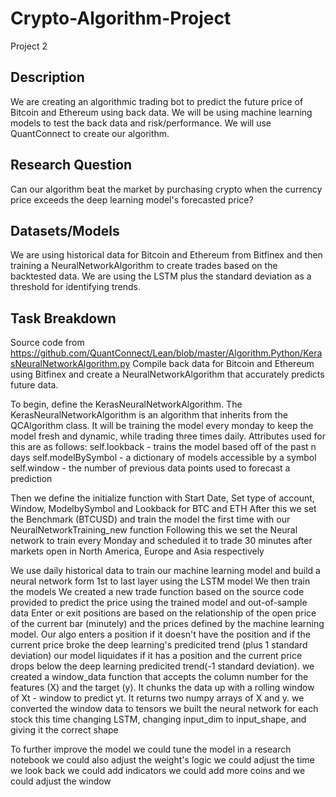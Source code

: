 # Crypto-Algorithm-Project
Project 2
## Description
We are creating an algorithmic trading bot to predict the future price of Bitcoin and Ethereum using back data.  We will be using machine learning models to test the back data and risk/performance.  We will use QuantConnect to create our algorithm. 

## Research Question 
Can our algorithm beat the market by purchasing crypto when the currency price exceeds the deep learning model's forecasted price? 

## Datasets/Models 
We are using historical data for Bitcoin and Ethereum from Bitfinex and then training a NeuralNetworkAlgorithm to create trades based on the backtested data.  We are using the LSTM plus the standard deviation as a threshold for identifying trends.

## Task Breakdown 
Source code from https://github.com/QuantConnect/Lean/blob/master/Algorithm.Python/KerasNeuralNetworkAlgorithm.py
Compile back data for Bitcoin and Ethereum using Bitfinex and create a NeuralNetworkAlgorithm that accurately predicts future data. 

To begin, define the KerasNeuralNetworkAlgorithm. The KerasNeuralNetworkAlgorithm is an algorithm that inherits from the QCAlgorithm class.  It will be training
the model every monday to keep the model fresh and dynamic, while trading three times daily.
Attributes used for this are as follows:
self.lookback - trains the model based off of the past n days
self.modelBySymbol - a dictionary of models accessible by a symbol
self.window - the number of previous data points used to forecast a prediction
  
Then we define the initialize function with Start Date, Set type of account, Window, ModelbySymbol and Lookback for BTC and ETH
After this we set the Benchmark (BTCUSD) and train the model the first time with our NeuralNetworkTraining_new function
Following this we set the Neural network to train every Monday and scheduled it to trade 30 minutes after markets open in North America, Europe and Asia respectively

We use daily historical data to train our machine learning model and build a neural network form 1st to last layer using the LSTM model 
We then train the models
We created a new trade function based on the source code provided to predict the price using the trained model and out-of-sample data
Enter or exit positions are based on the relationship of the open price of the current bar (minutely) and the prices defined by the machine learning model.
Our algo enters a position if it doesn't have the position and if the current price broke the deep learning's predicited trend (plus 1 standard deviation)
our model liquidates if it has a position and the current price drops below the deep learning predicited trend(-1 standard deviation). 
we created a window_data function that accepts the column number for the features (X) and the target (y).
It chunks the data up with a rolling window of Xt - window to predict yt.
It returns two numpy arrays of X and y.
we converted the window data to tensors 
we built the neural network  for each stock this time changing LSTM, changing input_dim to input_shape, and giving it the correct shape


To further improve the model we could tune the model in a research notebook
we could also adjust the weight's logic 
we could adjust the time we look back 
we could add indicators 
we could add more coins and we could adjust the window 
